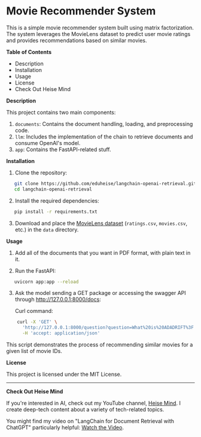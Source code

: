 # Movie Recommender System

This is a simple movie recommender system built using matrix factorization. The system leverages the MovieLens dataset to predict user movie ratings and provides recommendations based on similar movies.

**Table of Contents**

- Description
- Installation
- Usage
- License
- Check Out Heise Mind

**Description**

This project contains two main components:

1. `documents`: Contains the document handling, loading, and preprocessing code.
2. `llm`: Includes the implementation of the chain to retrieve documents and consume OpenAI's model.
3. `app`: Contains the FastAPI-related stuff.

**Installation**

1. Clone the repository:

```bash
   git clone https://github.com/eduheise/langchain-openai-retrieval.git
   cd langchain-openai-retrieval
```

2. Install the required dependencies:

```bash
   pip install -r requirements.txt
```

3. Download and place the [MovieLens dataset](https://grouplens.org/datasets/movielens/) (`ratings.csv`, `movies.csv`, etc.) in the `data` directory.

**Usage**

1. Add all of the documents that you want in PDF format, with plain text in it.

2. Run the FastAPI:

```bash
   uvicorn app:app --reload
```

3. Ask the model sending a GET package or accessing the swagger API through http://127.0.0.1:8000/docs:

    Curl command:
```bash
    curl -X 'GET' \
      'http://127.0.0.1:8000/question?question=What%20is%20ADADRIFT%3F' \
      -H 'accept: application/json'
```

   This script demonstrates the process of recommending similar movies for a given list of movie IDs.

**License**

This project is licensed under the MIT License.

---

**Check Out Heise Mind**

If you're interested in AI, check out my YouTube channel, [Heise Mind](https://www.youtube.com/@HeiseMind). I create deep-tech content about a variety of tech-related topics.

You might find my video on "LangChain for Document Retrieval with ChatGPT" particularly helpful: [Watch the Video](https://www.youtube.com/watch?v=vuj69j60_nc).
